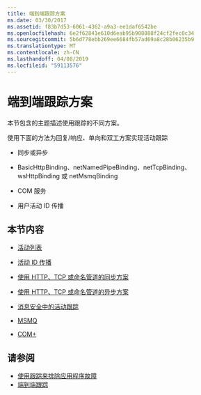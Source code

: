 ```yaml
---
title: 端到端跟踪方案
ms.date: 03/30/2017
ms.assetid: f83b7d53-6061-4362-a9a3-ee1daf6542be
ms.openlocfilehash: 6e2f62841e610d6eab95b908088f24cf2fec0c34
ms.sourcegitcommit: 5b6d778ebb269ee6684fb57ad69a8c28b06235b9
ms.translationtype: MT
ms.contentlocale: zh-CN
ms.lasthandoff: 04/08/2019
ms.locfileid: "59113576"
---
```

# <a name="end-to-end-tracing-scenarios"></a>端到端跟踪方案
本节包含的主题描述使用跟踪的不同方案。  
  
 使用下面的方法为回复/响应、单向和双工方案实现活动跟踪  
  
-   同步或异步  
  
-   BasicHttpBinding、netNamedPipeBinding、netTcpBinding、wsHttpBinding 或 netMsmqBinding  
  
-   COM 服务  
  
-   用户活动 ID 传播  
  
## <a name="in-this-section"></a>本节内容  
  
-   [活动列表](../../../../../docs/framework/wcf/diagnostics/tracing/activity-list.md)  
  
-   [活动 ID 传播](../../../../../docs/framework/wcf/diagnostics/tracing/activity-id-propagation.md)  
  
-   [使用 HTTP、TCP 或命名管道的同步方案](../../../../../docs/framework/wcf/diagnostics/tracing/synchronous-scenarios-using-http-tcp-or-named-pipe.md)  
  
-   [使用 HTTP、TCP 或命名管道的异步方案](../../../../../docs/framework/wcf/diagnostics/tracing/asynchronous-scenarios-using-http-tcp-or-named-pipe.md)  
  
-   [消息安全中的活动跟踪](../../../../../docs/framework/wcf/diagnostics/tracing/activity-tracing-in-message-security.md)  
  
-   [MSMQ](../../../../../docs/framework/wcf/diagnostics/tracing/msmq.md)  
  
-   [COM+](../../../../../docs/framework/wcf/diagnostics/tracing/com.md)  
  
## <a name="see-also"></a>请参阅

- [使用跟踪来排除应用程序故障](../../../../../docs/framework/wcf/diagnostics/tracing/using-tracing-to-troubleshoot-your-application.md)
- [端到端跟踪](../../../../../docs/framework/wcf/diagnostics/tracing/end-to-end-tracing.md)
